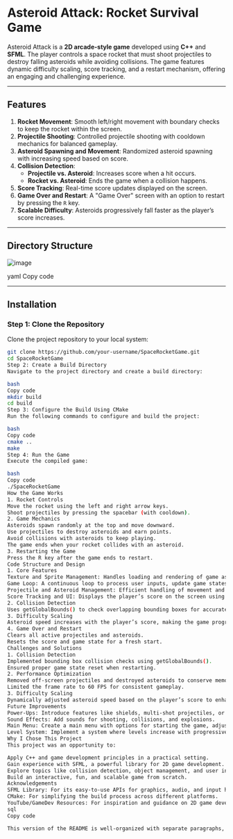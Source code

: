 # **Asteroid Attack: Rocket Survival Game**

Asteroid Attack is a **2D arcade-style game** developed using **C++** and **SFML**. The player controls a space rocket that must shoot projectiles to destroy falling asteroids while avoiding collisions. The game features dynamic difficulty scaling, score tracking, and a restart mechanism, offering an engaging and challenging experience.

---

## **Features**

1. **Rocket Movement**: Smooth left/right movement with boundary checks to keep the rocket within the screen.  
2. **Projectile Shooting**: Controlled projectile shooting with cooldown mechanics for balanced gameplay.  
3. **Asteroid Spawning and Movement**: Randomized asteroid spawning with increasing speed based on score.  
4. **Collision Detection**:
   - **Projectile vs. Asteroid**: Increases score when a hit occurs.  
   - **Rocket vs. Asteroid**: Ends the game when a collision happens.  
5. **Score Tracking**: Real-time score updates displayed on the screen.  
6. **Game Over and Restart**: A "Game Over" screen with an option to restart by pressing the `R` key.  
7. **Scalable Difficulty**: Asteroids progressively fall faster as the player’s score increases.  

---

## **Directory Structure**

![image](https://github.com/user-attachments/assets/927b73f0-5dad-4ba2-b328-be0f98a82003)


yaml
Copy code

---

## **Installation**

### **Step 1: Clone the Repository**  
Clone the project repository to your local system:  
```bash
git clone https://github.com/your-username/SpaceRocketGame.git  
cd SpaceRocketGame
Step 2: Create a Build Directory
Navigate to the project directory and create a build directory:

bash
Copy code
mkdir build  
cd build
Step 3: Configure the Build Using CMake
Run the following commands to configure and build the project:

bash
Copy code
cmake ..  
make
Step 4: Run the Game
Execute the compiled game:

bash
Copy code
./SpaceRocketGame
How the Game Works
1. Rocket Controls
Move the rocket using the left and right arrow keys.
Shoot projectiles by pressing the spacebar (with cooldown).
2. Game Mechanics
Asteroids spawn randomly at the top and move downward.
Use projectiles to destroy asteroids and earn points.
Avoid collisions with asteroids to keep playing.
The game ends when your rocket collides with an asteroid.
3. Restarting the Game
Press the R key after the game ends to restart.
Code Structure and Design
1. Core Features
Texture and Sprite Management: Handles loading and rendering of game assets like rocket and asteroid sprites.
Game Loop: A continuous loop to process user inputs, update game states, and render graphics.
Projectile and Asteroid Management: Efficient handling of movement and collision detection for projectiles and asteroids.
Score Tracking and UI: Displays the player’s score on the screen using SFML’s sf::Text.
2. Collision Detection
Uses getGlobalBounds() to check overlapping bounding boxes for accurate collision detection.
3. Difficulty Scaling
Asteroid speed increases with the player’s score, making the game progressively harder.
4. Game Over and Restart
Clears all active projectiles and asteroids.
Resets the score and game state for a fresh start.
Challenges and Solutions
1. Collision Detection
Implemented bounding box collision checks using getGlobalBounds().
Ensured proper game state reset when restarting.
2. Performance Optimization
Removed off-screen projectiles and destroyed asteroids to conserve memory.
Limited the frame rate to 60 FPS for consistent gameplay.
3. Difficulty Scaling
Dynamically adjusted asteroid speed based on the player’s score to enhance gameplay challenge.
Future Improvements
Power-Ups: Introduce features like shields, multi-shot projectiles, or speed boosts.
Sound Effects: Add sounds for shooting, collisions, and explosions.
Main Menu: Create a main menu with options for starting the game, adjusting settings, and viewing high scores.
Level System: Implement a system where levels increase with progressively harder challenges.
Why I Chose This Project
This project was an opportunity to:

Apply C++ and game development principles in a practical setting.
Gain experience with SFML, a powerful library for 2D game development.
Explore topics like collision detection, object management, and user input handling.
Build an interactive, fun, and scalable game from scratch.
Acknowledgements
SFML Library: For its easy-to-use APIs for graphics, audio, and input handling.
CMake: For simplifying the build process across different platforms.
YouTube/GameDev Resources: For inspiration and guidance on 2D game development techniques.
sql
Copy code

This version of the README is well-organized with separate paragraphs, headings, and line breaks between sections for better readability. Feel free to copy and paste it into your README file. Let me know if you need any more adjustments!
